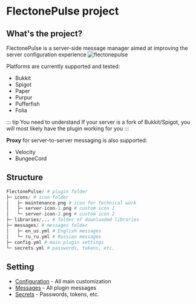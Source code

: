 # FlectonePulse project

## What's the project?

FlectonePulse is a server-side message manager aimed at improving the server configuration experience
![flectonepulse](/flectonepulse.png)

Platforms are currently supported and tested:
- Bukkit
- Spigot
- Paper
- Purpur
- Pufferfish
- Folia

::: tip You need to understand
If your server is a fork of Bukkit/Spigot, you will most likely have the plugin working for you
:::

**Proxy** for server-to-server messaging is also supported:
- Velocity
- BungeeCord

## Structure
```php
FlectonePulse/ # plugin folder
├─ icons/ # icon folder
│   ├─ maintenance.png # icon for technical work
│   ├─ server-icon-1.png # custom icon 1
│   └─ server-icon-2.png # custom icon 2
├─ libraries/... # folder of downloaded libraries
├─ messages/ # messages folder
│   ├─ en_us.yml # English messages
│   └─ ru_ru.yml # Russian messages
├─ config.yml # main plugin settings
└─ secrets.yml # passwords, tokens, etc.
```

## Setting
- [Configuration](/en/config/) - All main customization
- [Messages](/en/messages/) - All plugin messages
- [Secrets](/en/secrets/) - Passwords, tokens, etc.
